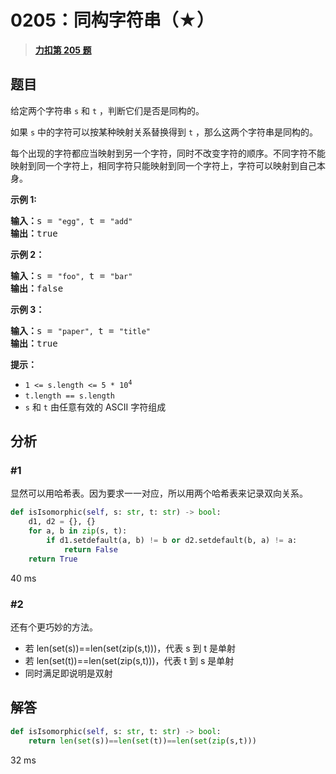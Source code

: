 # 0205：同构字符串（★）


> <u>**[力扣第 205 题](https://leetcode.cn/problems/isomorphic-strings/)**</u>

## 题目

<p>给定两个字符串 <code>s</code> 和 <code>t</code> ，判断它们是否是同构的。</p>

<p>如果 <code>s</code> 中的字符可以按某种映射关系替换得到 <code>t</code> ，那么这两个字符串是同构的。</p>

<p>每个出现的字符都应当映射到另一个字符，同时不改变字符的顺序。不同字符不能映射到同一个字符上，相同字符只能映射到同一个字符上，字符可以映射到自己本身。</p>



<p><strong>示例 1:</strong></p>

<pre>
<strong>输入：</strong>s = <code>"egg", </code>t = <code>"add"</code>
<strong>输出：</strong>true
</pre>

<p><strong>示例 2：</strong></p>

<pre>
<strong>输入：</strong>s = <code>"foo", </code>t = <code>"bar"</code>
<strong>输出：</strong>false</pre>

<p><strong>示例 3：</strong></p>

<pre>
<strong>输入：</strong>s = <code>"paper", </code>t = <code>"title"</code>
<strong>输出：</strong>true</pre>



<p><strong>提示：</strong></p>

<p><meta charset="UTF-8" /></p>

<ul>
<li><code>1 &lt;= s.length &lt;= 5 * 10<sup>4</sup></code></li>
<li><code>t.length == s.length</code></li>
<li><code>s</code> 和 <code>t</code> 由任意有效的 ASCII 字符组成</li>
</ul>


## 分析

### #1

显然可以用哈希表。因为要求一一对应，所以用两个哈希表来记录双向关系。

```python
def isIsomorphic(self, s: str, t: str) -> bool:
    d1, d2 = {}, {}
    for a, b in zip(s, t):
        if d1.setdefault(a, b) != b or d2.setdefault(b, a) != a:
            return False
    return True
```
40 ms

### #2

还有个更巧妙的方法。
- 若 len(set(s))==len(set(zip(s,t)))，代表 s 到 t 是单射
- 若 len(set(t))==len(set(zip(s,t)))，代表 t 到 s 是单射
- 同时满足即说明是双射

## 解答

```python
def isIsomorphic(self, s: str, t: str) -> bool:
	return len(set(s))==len(set(t))==len(set(zip(s,t)))
```
32 ms



